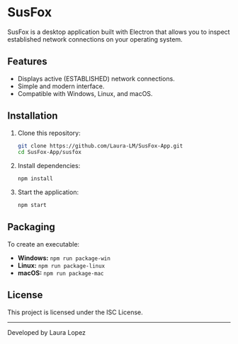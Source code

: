 # SusFox

SusFox is a desktop application built with Electron that allows you to inspect established network connections on your operating system.

## Features

- Displays active (ESTABLISHED) network connections.
- Simple and modern interface.
- Compatible with Windows, Linux, and macOS.

## Installation

1. Clone this repository:
   ```sh
   git clone https://github.com/Laura-LM/SusFox-App.git
   cd SusFox-App/susfox
   ```

2. Install dependencies:
   ```sh
   npm install
   ```

3. Start the application:
   ```sh
   npm start
   ```

## Packaging

To create an executable:
- **Windows:** `npm run package-win`
- **Linux:** `npm run package-linux`
- **macOS:** `npm run package-mac`

## License

This project is licensed under the ISC License.

---

Developed by Laura Lopez
